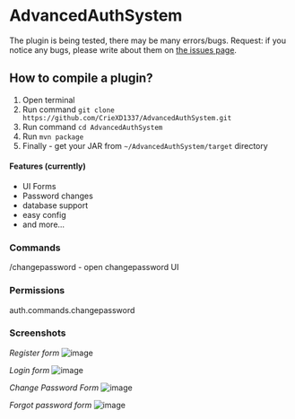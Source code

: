 # AdvancedAuthSystem
The plugin is being tested, there may be many errors/bugs. Request: if you notice any bugs, please write about them on [the issues page](https://github.com/CrieXD1337/AdvancedAuthSystem/issues).

## How to compile a plugin?
1. Open terminal
2. Run command `git clone https://github.com/CrieXD1337/AdvancedAuthSystem.git`
3. Run command `cd AdvancedAuthSystem`
4. Run `mvn package`
5. Finally - get your JAR from `~/AdvancedAuthSystem/target` directory

#### Features (currently)
- UI Forms
- Password changes
- database support
- easy config
- and more...

### Commands
/changepassword - open changepassword UI

### Permissions
auth.commands.changepassword

### Screenshots
*Register form*
![image](https://github.com/user-attachments/assets/6e249599-90cf-4d69-a454-7021d484cc4e)

*Login form*
![image](https://github.com/user-attachments/assets/64676a49-16d6-4735-b6eb-a415007b7e57)

*Change Password Form*
![image](https://github.com/user-attachments/assets/a87d6fe9-1edd-450a-b42e-7d7c6b326ca3)

*Forgot password form*
![image](https://github.com/user-attachments/assets/85acc917-24e0-4571-97b3-1d93d3598b65)



